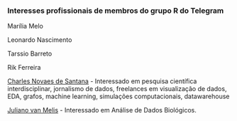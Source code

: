 ### Interesses profissionais de membros do grupo R do Telegram 

Marília Melo

Leonardo Nascimento 

Tarssio Barreto

Rik Ferreira

[Charles Novaes de Santana](https://linkedin.com/in/cndesantana/) - Interessado em pesquisa científica interdisciplinar, jornalismo de dados, freelances em visualização de dados, EDA, grafos, machine learning, simulações computacionais, datawarehouse

[Juliano van Melis](www.linkedin.com/in/juliano-van-melis-377b219) - Interessado em Análise de Dados Biológicos.
